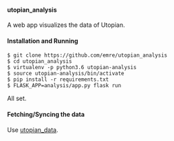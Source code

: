 #### utopian_analysis

A web app visualizes the data of Utopian.

#### Installation and Running

```
$ git clone https://github.com/emre/utopian_analysis
$ cd utopian_analysis
$ virtualenv -p python3.6 utopian-analysis
$ source utopian-analysis/bin/activate
$ pip install -r requirements.txt
$ FLASK_APP=analysis/app.py flask run
```

All set.

#### Fetching/Syncing the data

Use [utopian_data](https://github.com/emre/utopian_data).

